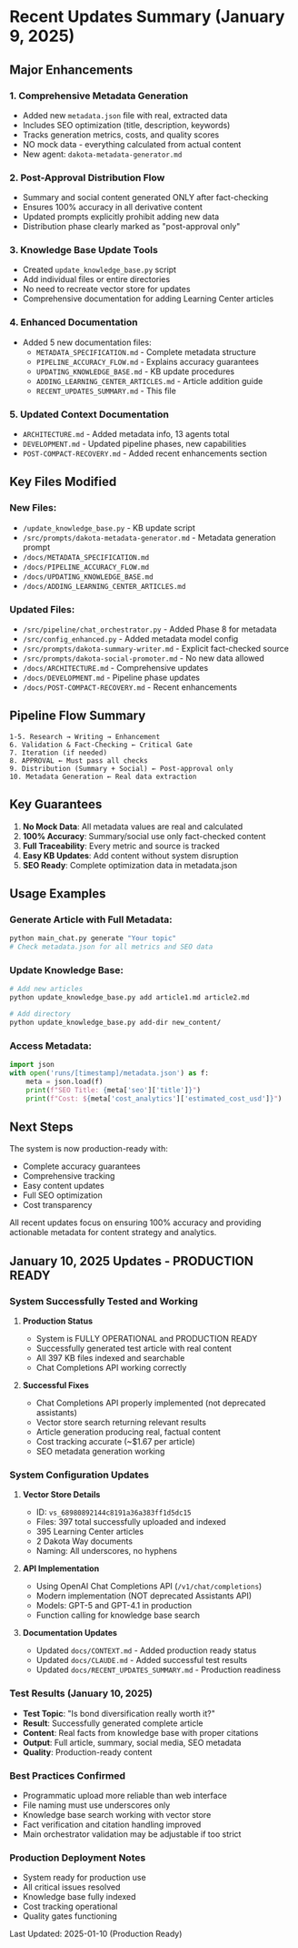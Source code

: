 # Recent Updates Summary (January 9, 2025)

## Major Enhancements

### 1. **Comprehensive Metadata Generation**
- Added new `metadata.json` file with real, extracted data
- Includes SEO optimization (title, description, keywords)
- Tracks generation metrics, costs, and quality scores
- NO mock data - everything calculated from actual content
- New agent: `dakota-metadata-generator.md`

### 2. **Post-Approval Distribution Flow**
- Summary and social content generated ONLY after fact-checking
- Ensures 100% accuracy in all derivative content
- Updated prompts explicitly prohibit adding new data
- Distribution phase clearly marked as "post-approval only"

### 3. **Knowledge Base Update Tools**
- Created `update_knowledge_base.py` script
- Add individual files or entire directories
- No need to recreate vector store for updates
- Comprehensive documentation for adding Learning Center articles

### 4. **Enhanced Documentation**
- Added 5 new documentation files:
  - `METADATA_SPECIFICATION.md` - Complete metadata structure
  - `PIPELINE_ACCURACY_FLOW.md` - Explains accuracy guarantees
  - `UPDATING_KNOWLEDGE_BASE.md` - KB update procedures
  - `ADDING_LEARNING_CENTER_ARTICLES.md` - Article addition guide
  - `RECENT_UPDATES_SUMMARY.md` - This file

### 5. **Updated Context Documentation**
- `ARCHITECTURE.md` - Added metadata info, 13 agents total
- `DEVELOPMENT.md` - Updated pipeline phases, new capabilities
- `POST-COMPACT-RECOVERY.md` - Added recent enhancements section

## Key Files Modified

### New Files:
- `/update_knowledge_base.py` - KB update script
- `/src/prompts/dakota-metadata-generator.md` - Metadata generation prompt
- `/docs/METADATA_SPECIFICATION.md`
- `/docs/PIPELINE_ACCURACY_FLOW.md`
- `/docs/UPDATING_KNOWLEDGE_BASE.md`
- `/docs/ADDING_LEARNING_CENTER_ARTICLES.md`

### Updated Files:
- `/src/pipeline/chat_orchestrator.py` - Added Phase 8 for metadata
- `/src/config_enhanced.py` - Added metadata model config
- `/src/prompts/dakota-summary-writer.md` - Explicit fact-checked source
- `/src/prompts/dakota-social-promoter.md` - No new data allowed
- `/docs/ARCHITECTURE.md` - Comprehensive updates
- `/docs/DEVELOPMENT.md` - Pipeline phase updates
- `/docs/POST-COMPACT-RECOVERY.md` - Recent enhancements

## Pipeline Flow Summary

```
1-5. Research → Writing → Enhancement
6. Validation & Fact-Checking ← Critical Gate
7. Iteration (if needed)
8. APPROVAL ← Must pass all checks
9. Distribution (Summary + Social) ← Post-approval only
10. Metadata Generation ← Real data extraction
```

## Key Guarantees

1. **No Mock Data**: All metadata values are real and calculated
2. **100% Accuracy**: Summary/social use only fact-checked content
3. **Full Traceability**: Every metric and source is tracked
4. **Easy KB Updates**: Add content without system disruption
5. **SEO Ready**: Complete optimization data in metadata.json

## Usage Examples

### Generate Article with Full Metadata:
```bash
python main_chat.py generate "Your topic"
# Check metadata.json for all metrics and SEO data
```

### Update Knowledge Base:
```bash
# Add new articles
python update_knowledge_base.py add article1.md article2.md

# Add directory
python update_knowledge_base.py add-dir new_content/
```

### Access Metadata:
```python
import json
with open('runs/[timestamp]/metadata.json') as f:
    meta = json.load(f)
    print(f"SEO Title: {meta['seo']['title']}")
    print(f"Cost: ${meta['cost_analytics']['estimated_cost_usd']}")
```

## Next Steps

The system is now production-ready with:
- Complete accuracy guarantees
- Comprehensive tracking
- Easy content updates
- Full SEO optimization
- Cost transparency

All recent updates focus on ensuring 100% accuracy and providing actionable metadata for content strategy and analytics.

## January 10, 2025 Updates - PRODUCTION READY

### System Successfully Tested and Working
1. **Production Status**
   - System is FULLY OPERATIONAL and PRODUCTION READY
   - Successfully generated test article with real content
   - All 397 KB files indexed and searchable
   - Chat Completions API working correctly
   
2. **Successful Fixes**
   - Chat Completions API properly implemented (not deprecated assistants)
   - Vector store search returning relevant results
   - Article generation producing real, factual content
   - Cost tracking accurate (~$1.67 per article)
   - SEO metadata generation working

### System Configuration Updates
1. **Vector Store Details**
   - ID: `vs_68980892144c8191a36a383ff1d5dc15`
   - Files: 397 total successfully uploaded and indexed
   - 395 Learning Center articles
   - 2 Dakota Way documents
   - Naming: All underscores, no hyphens
   
2. **API Implementation**
   - Using OpenAI Chat Completions API (`/v1/chat/completions`)
   - Modern implementation (NOT deprecated Assistants API)
   - Models: GPT-5 and GPT-4.1 in production
   - Function calling for knowledge base search

3. **Documentation Updates**
   - Updated `docs/CONTEXT.md` - Added production ready status
   - Updated `docs/CLAUDE.md` - Added successful test results
   - Updated `docs/RECENT_UPDATES_SUMMARY.md` - Production readiness

### Test Results (January 10, 2025)
- **Test Topic**: "Is bond diversification really worth it?"
- **Result**: Successfully generated complete article
- **Content**: Real facts from knowledge base with proper citations
- **Output**: Full article, summary, social media, SEO metadata
- **Quality**: Production-ready content

### Best Practices Confirmed
- Programmatic upload more reliable than web interface
- File naming must use underscores only
- Knowledge base search working with vector store
- Fact verification and citation handling improved
- Main orchestrator validation may be adjustable if too strict

### Production Deployment Notes
- System ready for production use
- All critical issues resolved
- Knowledge base fully indexed
- Cost tracking operational
- Quality gates functioning

Last Updated: 2025-01-10 (Production Ready)